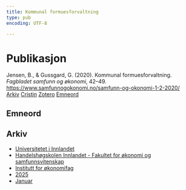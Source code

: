 ```yaml
---
title: Kommunal formuesforvaltning
type: pub
encoding: UTF-8

---
```

<h1>Publikasjon</h1>
<article id="csl-bib-container-UPAY773P" class="csl-bib-container">
  <div class="csl-bib-body"> <div class="csl-entry">Jensen, B., &#38; Gussgard, G. (2020). Kommunal formuesforvaltning. <i>Fagbladet samfunn og økonomi</i>, 42–49. <a href="https://www.samfunnogokonomi.no/samfunn-og-okonomi-1-2-2020/">https://www.samfunnogokonomi.no/samfunn-og-okonomi-1-2-2020/</a></div> </div>
  <div class="csl-bib-buttons">
    <a href="#taxonomy-article-UPAY773P" alt="archive" class="csl-bib-button">Arkiv</a>
    <a href="https://app.cristin.no/results/show.jsf?id=2348486" alt="Cristin" class="csl-bib-button">Cristin</a>
    <a href="http://zotero.org/groups/5881554/items/UPAY773P" alt="Zotero" class="csl-bib-button">Zotero</a>
    <a href="#keywords-article-UPAY773P" alt="keywords" class="csl-bib-button">Emneord</a>
  </div>
  <div id="csl-bib-meta-container-UPAY773P"></div>
</article>
<div id="csl-bib-meta-UPAY773P" class="csl-bib-meta">
  <article id="keywords-article-UPAY773P" class="keywords-article">
    <h1>Emneord</h1>
    
  </article>
  <article id="taxonomy-article-UPAY773P" class="taxonomy-article">
    <h1>Arkiv</h1>
    <ul>
      <li><a href="{{< params subfolder >}}nn/archive/?key=3DCRN523">Universitetet i Innlandet</a></li>
      <li><a href="{{< params subfolder >}}nn/archive/?key=DU8Q9LN9">Handelshøgskolen Innlandet - Fakultet for økonomi og samfunnsvitenskap</a></li>
      <li><a href="{{< params subfolder >}}nn/archive/?key=3IQA89I8">Institutt for økonomifag</a></li>
      <li><a href="{{< params subfolder >}}nn/archive/?key=7XFLPQNF">2025</a></li>
      <li><a href="{{< params subfolder >}}nn/archive/?key=GN22DUGA">Januar</a></li>
    </ul>
  </article>
</div>
